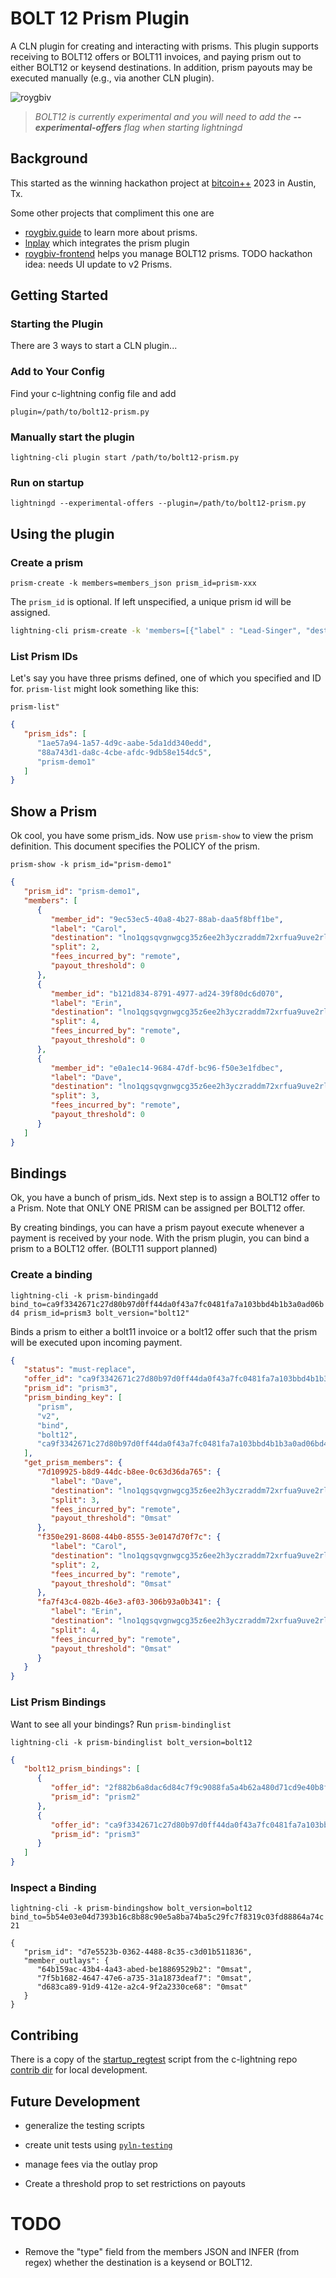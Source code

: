 # BOLT 12 Prism Plugin

A CLN plugin for creating and interacting with prisms. This plugin supports receiving to BOLT12 offers or BOLT11 invoices, and paying prism out to either BOLT12 or keysend destinations. In addition, prism payouts may be executed manually (e.g., via another CLN plugin).

![roygbiv](https://github.com/daGoodenough/bolt12-prism/assets/108303703/2c4ba75d-b0ab-4c3f-a5c4-2202716a04a0)

> _BOLT12 is currently experimental and you will need to add the **--experimental-offers** flag when starting lightningd_

## Background

This started as the winning hackathon project at [bitcoin++](https://btcpp.dev/) 2023 in Austin, Tx.

Some other projects that compliment this one are

- [roygbiv.guide](https://roygbiv.guide) to learn more about prisms.
- [lnplay](https://github.com/farscapian/lnplay) which integrates the prism plugin
- [roygbiv-frontend](https://github.com/johngribbin/ROYGBIV-frontend) helps you manage BOLT12 prisms. TODO hackathon idea: needs UI update to v2 Prisms.

## Getting Started

### Starting the Plugin

There are 3 ways to start a CLN plugin...

### Add to Your Config

Find your c-lightning config file and add

`plugin=/path/to/bolt12-prism.py`

### Manually start the plugin

`lightning-cli plugin start /path/to/bolt12-prism.py`

### Run on startup

`lightningd --experimental-offers --plugin=/path/to/bolt12-prism.py`

## Using the plugin

### Create a prism

`prism-create -k members=members_json prism_id=prism-xxx`

The `prism_id` is optional. If left unspecified, a unique prism id will be assigned.

```bash
lightning-cli prism-create -k 'members=[{"label" : "Lead-Singer", "destination": "lno1qgsqvgnwgcg35z6ee2h3yczraddm72xrfua9uve2rlrm9deu7xyfzrc2qajx2enpw4k8g93pqtyh3ua3crhn6me89spfupgp40nxkdfkhp0j2zjk63qgsdxp230ss", "split": 1, "type":"bolt12"},{"label" : "Drummer", "destination": "lno1qgsqvgnwgcg35z6ee2h3yczraddm72xrfua9uve2rlrm9deu7xyfzrc2qajx2enpw4k8g93pqw2ugunkxkzckdwkme9wkzfmjf4f2hm3852906gwsk05lxm0s29fu", "split": 1, "type":"bolt12"},{"label" : "Guitarist", "destination": "lno1qgsqvgnwgcg35z6ee2h3yczraddm72xrfua9uve2rlrm9deu7xyfzrc2qajx2enpw4k8g93pqvqlu8pa98q4wqrvdvyg0svtunw8pa5vj0j9r5mnpzcrjyx8tm7jw", "split": 1, "type":"bolt12"}]'
```


### List Prism IDs

Let's say you have three prisms defined, one of which you specified and ID for. `prism-list` might look something like this:

`prism-list"`

```json
{
   "prism_ids": [
      "1ae57a94-1a57-4d9c-aabe-5da1dd340edd",
      "88a743d1-da8c-4cbe-afdc-9db58e154dc5",
      "prism-demo1"
   ]
}
```

## Show a Prism

Ok cool, you have some prism_ids. Now use `prism-show` to view the prism definition. This document specifies the POLICY of the prism.

`prism-show -k prism_id="prism-demo1"`

```json
{
   "prism_id": "prism-demo1",
   "members": [
      {
         "member_id": "9ec53ec5-40a8-4b27-88ab-daa5f8bff1be",
         "label": "Carol",
         "destination": "lno1qgsqvgnwgcg35z6ee2h3yczraddm72xrfua9uve2rlrm9deu7xyfzrc2qajx2enpw4k8g93pqdcrfn0x2eanrs3tgsn4pzlz5vq6w88z48ln2rceuc6eq8yytavhw",
         "split": 2,
         "fees_incurred_by": "remote",
         "payout_threshold": 0
      },
      {
         "member_id": "b121d834-8791-4977-ad24-39f80dc6d070",
         "label": "Erin",
         "destination": "lno1qgsqvgnwgcg35z6ee2h3yczraddm72xrfua9uve2rlrm9deu7xyfzrc2qajx2enpw4k8g93pqdszwe3ckdg4mhde9dc4hexv0mhdv2dx7n4p9xyu60t2yu7f9atgs",
         "split": 4,
         "fees_incurred_by": "remote",
         "payout_threshold": 0
      },
      {
         "member_id": "e0a1ec14-9684-47df-bc96-f50e3e1fdbec",
         "label": "Dave",
         "destination": "lno1qgsqvgnwgcg35z6ee2h3yczraddm72xrfua9uve2rlrm9deu7xyfzrc2qajx2enpw4k8g93pqtr4svn9a47gnpcjvf6ddyu94eyakmcf6lymaa6ksr9nd62g6mteu",
         "split": 3,
         "fees_incurred_by": "remote",
         "payout_threshold": 0
      }
   ]
}
```

## Bindings

Ok, you have a bunch of prism_ids. Next step is to assign a BOLT12 offer to a Prism. Note that ONLY ONE PRISM can be assigned per BOLT12 offer.

By creating bindings, you can have a prism payout execute whenever a payment is received by your node. With the prism plugin, you can bind a prism to a BOLT12 offer. (BOLT11 support planned)

### Create a binding

`lightning-cli -k prism-bindingadd bind_to=ca9f3342671c27d80b97d0ff44da0f43a7fc0481fa7a103bbd4b1b3a0ad06bd4 prism_id=prism3 bolt_version="bolt12"`

Binds a prism to either a bolt11 invoice or a bolt12 offer such that the prism will be executed upon incoming payment.

```json
{
   "status": "must-replace",
   "offer_id": "ca9f3342671c27d80b97d0ff44da0f43a7fc0481fa7a103bbd4b1b3a0ad06bd4",
   "prism_id": "prism3",
   "prism_binding_key": [
      "prism",
      "v2",
      "bind",
      "bolt12",
      "ca9f3342671c27d80b97d0ff44da0f43a7fc0481fa7a103bbd4b1b3a0ad06bd4"
   ],
   "get_prism_members": {
      "7d109925-b8d9-44dc-b8ee-0c63d36da765": {
         "label": "Dave",
         "destination": "lno1qgsqvgnwgcg35z6ee2h3yczraddm72xrfua9uve2rlrm9deu7xyfzrc2qajx2enpw4k8g93pqvhf0t2pwm9qpg6y8vvsw97ufrc97j0u4a2rhyhlng3wee09srcaq",
         "split": 3,
         "fees_incurred_by": "remote",
         "payout_threshold": "0msat"
      },
      "f350e291-8608-44b0-8555-3e0147d70f7c": {
         "label": "Carol",
         "destination": "lno1qgsqvgnwgcg35z6ee2h3yczraddm72xrfua9uve2rlrm9deu7xyfzrc2qajx2enpw4k8g93pq0ck6jfedtmkwuf3c7zlhtngj7n3q6s40mw9zq40xq46j506v6wuc",
         "split": 2,
         "fees_incurred_by": "remote",
         "payout_threshold": "0msat"
      },
      "fa7f43c4-082b-46e3-af03-306b93a0b341": {
         "label": "Erin",
         "destination": "lno1qgsqvgnwgcg35z6ee2h3yczraddm72xrfua9uve2rlrm9deu7xyfzrc2qajx2enpw4k8g93pqwz2ztkw2w4a6946kwz4ac0upqfsaqwkassragy3jw5zm9z93ehks",
         "split": 4,
         "fees_incurred_by": "remote",
         "payout_threshold": "0msat"
      }
   }
}
```

### List Prism Bindings

Want to see all your bindings? Run `prism-bindinglist`

`lightning-cli -k prism-bindinglist bolt_version=bolt12`

```json
{
   "bolt12_prism_bindings": [
      {
         "offer_id": "2f882b6a8dac6d84c7f9c9088fa5a4b62a480d71cd9e40b8fd7efe2263e9112b",
         "prism_id": "prism2"
      },
      {
         "offer_id": "ca9f3342671c27d80b97d0ff44da0f43a7fc0481fa7a103bbd4b1b3a0ad06bd4",
         "prism_id": "prism3"
      }
   ]
}
```

### Inspect a Binding
`lightning-cli -k prism-bindingshow bolt_version=bolt12 bind_to=5b54e03e04d7393b16c8b88c90e5a8ba74ba5c29fc7f8319c03fd88864a74c21`

```
{
   "prism_id": "d7e5523b-0362-4488-8c35-c3d01b511836",
   "member_outlays": {
      "64b159ac-43b4-4a43-abed-be18869529b2": "0msat",
      "7f5b1682-4647-47e6-a735-31a1873deaf7": "0msat",
      "d683ca89-91d9-412e-a2c4-9f2a2330ce68": "0msat"
   }
}

```

<!-- 
### Update an existing prism

This command has a similar sytax as `prism-create`. It takes a new `members[]` json object and updates `prism_id` to have the new members defintion.

### Deletes a prism

Running `prism-delete prism_id` will delete a prism object from the data store. Note that any prism bindings related to `prism_id` will also be deleted.

### Executes a prism pay-out

`prism-executepayout prism_id amount_msat [label]` 

When run, this RPC command will execute (i.e., pay-out) a prism. This is useful if you need to manually execute a prism OUTSIDE of some binding. e.g., from [another core lightning plugin](https://github.com/farscapian/lnplay/tree/tabconf/lnplay/clightning/cln-plugins/lnplaylive). You can specify the `label` paramemter to associate this payout to some external `id`.



`prism-bindingremove prism_id invoice_type invoice_label`
    Removes a prism binding. -->

## Contribing

There is a copy of the [startup_regtest](https://github.com/ElementsProject/lightning/blob/master/contrib/startup_regtest.sh) script from the c-lightning repo [contrib dir](./contrib/) for local development.

## Future Development

- generalize the testing scripts

- create unit tests using [`pyln-testing`](https://github.com/ElementsProject/lightning/tree/master/contrib/pyln-testing)

- manage fees via the outlay prop

- Create a threshold prop to set restrictions on payouts


# TODO

* Remove the "type" field from the members JSON and INFER (from regex) whether the destination is a keysend or BOLT12.

